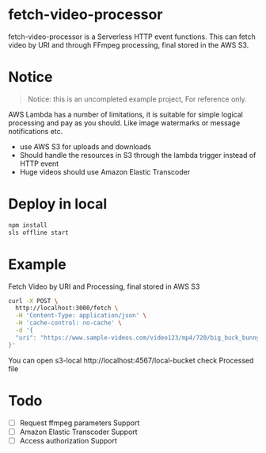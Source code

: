 fetch-video-processor
=====================

fetch-video-processor is a Serverless HTTP event functions.
This can fetch video by URI and through FFmpeg processing, final stored in the AWS S3.

# Notice
> Notice: this is an uncompleted example project, For reference only.

AWS Lambda has a number of limitations, it is suitable for simple logical processing and pay as you should. Like image watermarks or message notifications etc.

* use AWS S3 for uploads and downloads
* Should handle the resources in S3 through the lambda trigger instead of HTTP event
* Huge videos should use Amazon Elastic Transcoder

Deploy in local
===============
```bash
npm install
sls offline start
```

Example
===============
Fetch Video by URI and Processing, final stored in AWS S3
```bash
curl -X POST \
  http://localhost:3000/fetch \
  -H 'Content-Type: application/json' \
  -H 'cache-control: no-cache' \
  -d '{
  "uri": "https://www.sample-videos.com/video123/mp4/720/big_buck_bunny_720p_30mb.mp4"
}'
```
You can open s3-local http://localhost:4567/local-bucket check Processed file

# Todo
- [ ] Request ffmpeg parameters Support
- [ ] Amazon Elastic Transcoder Support
- [ ] Access authorization Support
